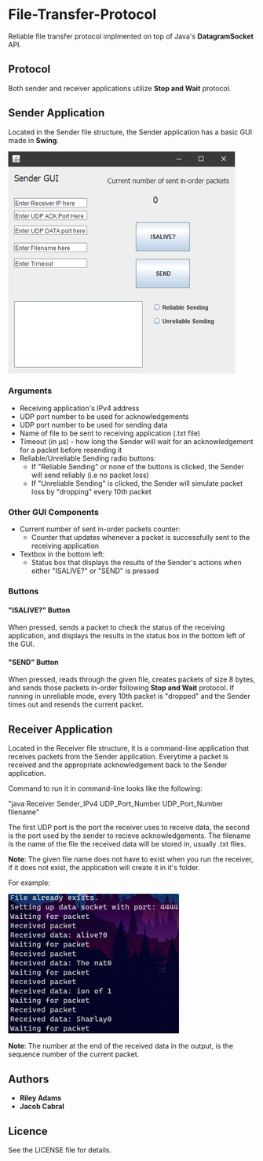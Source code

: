 # File-Transfer-Protocol
Reliable file transfer protocol implmented on top of Java's **DatagramSocket** API.

## Protocol
Both sender and receiver applications utilize **Stop and Wait** protocol.

## Sender Application
Located in the Sender file structure, the Sender application has a basic GUI made in **Swing**.

![ScreenShot](Resources/sender_gui.png)

### Arguments
* Receiving application's IPv4 address
* UDP port number to be used for acknowledgements
* UDP port number to be used for sending data
* Name of file to be sent to receiving application (.txt file)
* Timeout (in μs) - how long the Sender will wait for an acknowledgement for a packet before resending it
* Reliable/Unreliable Sending radio buttons:
  * If "Reliable Sending" or none of the buttons is clicked, the Sender will send reliably (i.e no packet loss)
  * If "Unreliable Sending" is clicked, the Sender will simulate packet loss by "dropping" every 10th packet

### Other GUI Components
* Current number of sent in-order packets counter:
  * Counter that updates whenever a packet is successfully sent to the receiving application
* Textbox in the bottom left:
  * Status box that displays the results of the Sender's actions when either "ISALIVE?" or "SEND" is pressed

### Buttons

#### "ISALIVE?" Button
When pressed, sends a packet to check the status of the receiving application, and displays the results in the status box in the bottom left of the GUI.

#### "SEND" Button
When pressed, reads through the given file, creates packets of size 8 bytes, and sends those packets in-order following **Stop and Wait** protocol. If running in unreliable mode, every 10th packet is "dropped" and the Sender times out and resends the current packet.

## Receiver Application
Located in the Receiver file structure, it is a command-line application that receives packets from the Sender application. Everytime a packet is received and the appropriate acknowledgement back to the Sender application.

Command to run it in command-line looks like the following:

"java Receiver Sender_IPv4 UDP_Port_Number UDP_Port_Number filename"  

The first UDP port is the port the receiver uses to receive data, the second is the port used by the sender to recieve acknowledgements. The filename is the name of the file the received data will be stored in, usually .txt files.

**Note**: The given file name does not have to exist when you run the receiver, if it does not exist, the application will create it in it's folder.


For example:

![ScreenShot](Resources/Receiver%20sample%20output.png)

**Note**: The number at the end of the received data in the output, is the sequence number of the current packet.

## Authors
* **Riley Adams**
* **Jacob Cabral**

## Licence
See the LICENSE file for details.